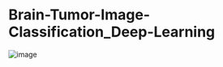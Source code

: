 # Brain-Tumor-Image-Classification_Deep-Learning


![image](https://github.com/user-attachments/assets/d73dc46a-7b0b-4e87-beb0-de0c7a1f6cae)
